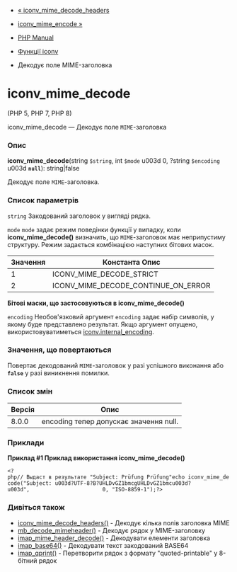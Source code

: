 - [« iconv_mime_decode_headers](function.iconv-mime-decode-headers.md)
- [iconv_mime_encode »](function.iconv-mime-encode.md)

- [PHP Manual](index.md)
- [Функції iconv](ref.iconv.md)
- Декодує поле MIME-заголовка

# iconv_mime_decode

(PHP 5, PHP 7, PHP 8)

iconv_mime_decode — Декодує поле `MIME`-заголовка

### Опис

**iconv_mime_decode**(string `$string`, int `$mode` u003d 0, ?string
`$encoding` u003d **`null`**): string\|false

Декодує поле `MIME`-заголовка.

### Список параметрів

`string`
Закодований заголовок у вигляді рядка.

`mode`
`mode` задає режим поведінки функції у випадку, коли
**iconv_mime_decode()** визначить, що `MIME`-заголовок має
неприпустиму структуру. Режим задається комбінацією наступних бітових
масок.

| Значення | Константа Опис                      |
| -------- | ----------------------------------- |
| 1        | ICONV_MIME_DECODE_STRICT            | Якщо задано, заголовок декодується відповідно до стандарту [»RFC2047](http://www.faqs.org/rfcs/rfc2047). Ця опція відключена за замовчуванням, оскільки існує безліч поштових програм, які не слідують специфікації та формують некоректні з погляду стандарту `MIME`-заголовки.
| 2        | ICONV_MIME_DECODE_CONTINUE_ON_ERROR | Якщо встановлено, [iconv_mime_decode_headers()](function.iconv-mime-decode-headers.md) намагатиметься пропускати граматичні помилки та продовжувати обробку заголовка.

**Бітові маски, що застосовуються в **iconv_mime_decode()****

`encoding`
Необов'язковий аргумент `encoding` задає набір символів, у якому
буде представлено результат. Якщо аргумент опущено, використовуватиметься
[iconv.internal_encoding](iconv.configuration.md).

### Значення, що повертаються

Повертає декодований `MIME`-заголовок у разі успішного виконання
або **`false`** у разі виникнення помилки.

### Список змін

| Версія | Опис                                   |
| ------ | -------------------------------------- |
| 8.0.0  | encoding тепер допускає значення null. |

### Приклади

**Приклад #1 Приклад використання **iconv_mime_decode()****

` <?php// Выдаст в результате "Subject: Prüfung Prüfung"echo iconv_mime_decode("Subject: u003d?UTF-8?B?UHLDvGZ1bmcgUHLDvGZ1bmcu003d?u003d",                       0, "ISO-8859-1");?> `

### Дивіться також

- [iconv_mime_decode_headers()](function.iconv-mime-decode-headers.md) -
Декодує кілька полів заголовка MIME
- [mb_decode_mimeheader()](function.mb-decode-mimeheader.md) -
Декодує рядок у MIME-заголовку
- [imap_mime_header_decode()](function.imap-mime-header-decode.md) -
Декодувати елементи заголовка
- [imap_base64()](function.imap-base64.md) - Декодувати текст
закодований BASE64
- [imap_qprint()](function.imap-qprint.md) - Перетворити рядок з
формату "quoted-printable" у 8-бітний рядок
